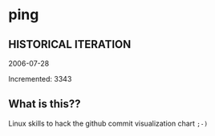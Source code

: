 # ping

## HISTORICAL ITERATION
2006-07-28

Incremented: 3343

## What is this?? 
Linux skills to hack the github commit visualization chart `;-)`

